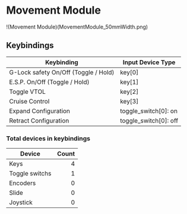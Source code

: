 # Movement Module

!(Movement Module)(MovementModule_50mmWidth.png)


## Keybindings

| Keybinding                           | Input Device Type     |
| -------------------------------------| --------------------- |
| G-Lock safety On/Off (Toggle / Hold) | key[0]                |
| E.S.P. On/Off (Toggle / Hold)        | key[1]                |
| Toggle VTOL                          | key[2]                |
| Cruise Control                       | key[3]                |
| Expand Configuration                 | toggle_switch[0]: on  |
| Retract Configuration                | toggle_switch[0]: off |

### Total devices in keybindings

| Device               | Count  |
| -------------------- | -----: |
| Keys                 |      4 |
| Toggle switchs       |      1 |
| Encoders             |      0 |
| Slide                |      0 |
| Joystick             |      0 |
